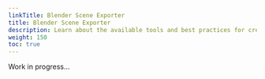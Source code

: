 ```yaml
---
linkTitle: Blender Scene Exporter
title: Blender Scene Exporter
description: Learn about the available tools and best practices for creating source assets for Open 3D Engine (O3DE).
weight: 150
toc: true
---
```


Work in progress...